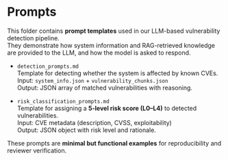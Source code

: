 # Prompts

This folder contains **prompt templates** used in our LLM-based vulnerability detection pipeline.  
They demonstrate how system information and RAG-retrieved knowledge are provided to the LLM, and how the model is asked to respond.

- `detection_prompts.md`  
  Template for detecting whether the system is affected by known CVEs.  
  Input: `system_info.json` + `vulnerability_chunks.json`  
  Output: JSON array of matched vulnerabilities with reasoning.

- `risk_classification_prompts.md`  
  Template for assigning a **5-level risk score (L0–L4)** to detected vulnerabilities.  
  Input: CVE metadata (description, CVSS, exploitability)  
  Output: JSON object with risk level and rationale.

These prompts are **minimal but functional examples** for reproducibility and reviewer verification.
